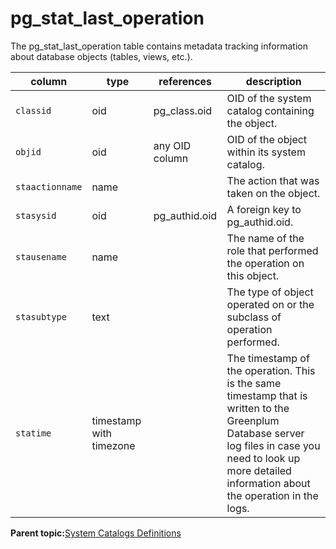 # pg\_stat\_last\_operation 

The pg\_stat\_last\_operation table contains metadata tracking information about database objects \(tables, views, etc.\).

|column|type|references|description|
|------|----|----------|-----------|
|`classid`|oid|pg\_class.oid|OID of the system catalog containing the object.|
|`objid`|oid|any OID column|OID of the object within its system catalog.|
|`staactionname`|name| |The action that was taken on the object.|
|`stasysid`|oid|pg\_authid.oid|A foreign key to pg\_authid.oid.|
|`stausename`|name| |The name of the role that performed the operation on this object.|
|`stasubtype`|text| |The type of object operated on or the subclass of operation performed.|
|`statime`|timestamp with timezone| |The timestamp of the operation. This is the same timestamp that is written to the Greenplum Database server log files in case you need to look up more detailed information about the operation in the logs.|

**Parent topic:**[System Catalogs Definitions](../system_catalogs/catalog_ref-html.html)

